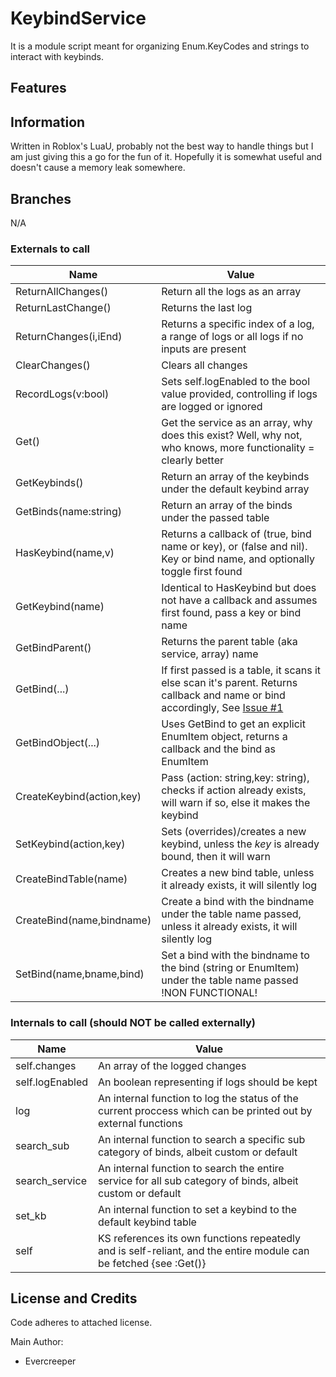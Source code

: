 # KeybindService
It is a module script meant for organizing Enum.KeyCodes and strings to interact with keybinds.

## Features


## Information
Written in Roblox's LuaU, probably not the best way to handle things but I am just giving this a go for the fun of it. Hopefully it is somewhat useful and doesn't cause a memory leak somewhere.

## Branches
N/A


### Externals to call
| Name                     | Value                                                                                                                     |
| ------------------------ | ------------------------------------------------------------------------------------------------------------------------- |
| ReturnAllChanges()       | Return all the logs as an array                                                                                           |
| ReturnLastChange()       | Returns the last log                                                                                                      |
| ReturnChanges(i,iEnd)    | Returns a specific index of a log, a range of logs or all logs if no inputs are present                                   |
| ClearChanges()           | Clears all changes                                                                                                        |
| RecordLogs(v:bool)       | Sets self.logEnabled to the bool value provided, controlling if logs are logged or ignored                                |
| Get()                    | Get the service as an array, why does this exist? Well, why not, who knows, more functionality = clearly better           |
| GetKeybinds()            | Return an array of the keybinds under the default keybind array                                                           |
| GetBinds(name:string)    | Return an array of the binds under the passed table                                                                       |
| HasKeybind(name,v)       | Returns a callback of (true, bind name or key), or (false and nil). Key or bind name, and optionally toggle first found   |
| GetKeybind(name)         | Identical to HasKeybind but does not have a callback and assumes first found, pass a key or bind name                     |
| GetBindParent()          | Returns the parent table (aka service, array) name                                                                        |
| GetBind(...)             | If first passed is a table, it scans it else scan it's parent. Returns callback and name or bind accordingly, See [Issue #1](https://github.com/Evercreeper/KeybindService/issues/1) |
| GetBindObject(...)       | Uses GetBind to get an explicit EnumItem object, returns a callback and the bind as EnumItem                              |
| CreateKeybind(action,key)| Pass (action: string,key: string), checks if action already exists, will warn if so, else it makes the keybind            |
| SetKeybind(action,key)   | Sets (overrides)/creates a new keybind, unless the *key* is already bound, then it will warn                              |
| CreateBindTable(name)    | Creates a new bind table, unless it already exists, it will silently log                                                  |
| CreateBind(name,bindname)| Create a bind with the bindname under the table name passed, unless it already exists, it will silently log               |
| SetBind(name,bname,bind) | Set a bind with the bindname to the bind (string or EnumItem) under the table name passed !NON FUNCTIONAL!                |


### Internals to call (should NOT be called externally)
| Name                     | Value                                                                                                                     |
| ------------------------ | ------------------------------------------------------------------------------------------------------------------------- |
| self.changes             | An array of the logged changes                                                                                            |
| self.logEnabled          | An boolean representing if logs should be kept                                                                            |
| log                      | An internal function to log the status of the current proccess which can be printed out by external functions             |
| search_sub               | An internal function to search a specific sub category of binds, albeit custom or default                                 |
| search_service           | An internal function to search the entire service for all sub category of binds, albeit custom or default                 |
| set_kb                   | An internal function to set a keybind to the default keybind table                                                        |
| self                     | KS references its own functions repeatedly and is self-reliant, and the entire module can be fetched {see :Get()}       |


## License and Credits

Code adheres to attached license.

Main Author:
* Evercreeper


